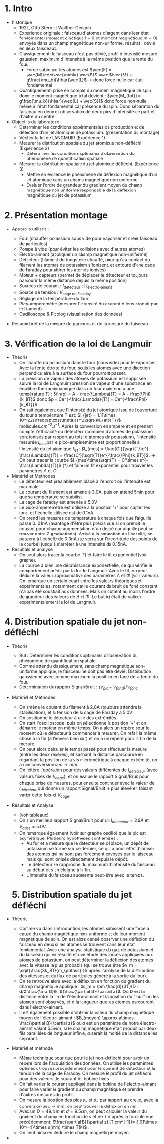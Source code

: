 # 1. Intro

- historique
  - 1922,  Otto Stern et Walther Gerlach
  - Expérience originale :  faisceau d'atomes d'argent dans leur état fondamental (moment cinétique $l = 0$ et moment magnétique $m = 0$) envoyés dans un champ magnétique non-uniforme, résultat : dévié en deux faisceaux.
  - Classiquement: le faisceau n'est pas dévié, profil d'intensité mesuré gaussien, maximum d'intensité à la même position que la fente du four. 
    - Force subie par les atomes est $\vec{F} = \vec{M}\cdot\vec{\nabla} \vec{B}$ avec $\vec{M} = g\frac{\mu_b}{\hbar}\vec{L}$ $\rightarrow$ donc force nulle car état fondamental
  - Quantiquement: prise en compte du moment magnétique de spin donc le moment magnétique total devient : $\vec{M_{tot}} = g\frac{\mu_b}{\hbar}(\vec{L} + \vec{S})$ donc force non-nulle même à l'état fondamental car présence du spin. Donc séparation du faisceau en deux et observation de deux pics d'intensité de part et d'autre du centre.
- Objectifs du laboratoire
  - Déterminer les conditions expérimentales de production et de détection d’un jet atomique
    de potassium. (présentation du montage)
  - Vérifier la loi de LANGMUIR (Expérience 1)
  - Mesurer la distribution spatiale du jet atomique non-défléchi (Expérience 2)
    - Déterminer les conditions optimales d’observation du phénomène de quantification
      spatiale
  - Mesurer la distribution spatiale du jet atomique défléchi. (Expérience 3)
    - Mettre en évidence le phénomène de déflexion magnétique d’un jet atomique dans un
      champ magnétique non uniforme
    - Évaluer l’ordre de grandeur du gradient moyen du champ magnétique non uniforme
      responsable de la déflexion magnétique du jet de potassium

# 2. Présentation montage

- Appareils utilisés : 

  - Four (chauffer potassium sous vide pour vaporiser et créer faisceau de particules)
  - Pompe à vide (pour éviter les collisions avec d'autres atomes)
  - Electro-aimant (appliquer un champ magnétique non-uniforme)
  - Détecteur (filament de tungstène chauffé, pour qu'au contact du filament les atomes de potassium s'ionisent, et entouré d'une cage de Faraday pour attirer les atomes ionisés)
  - Moteur + capteurs (permet de déplacer le détecteur et toujours parcourir la même distance depuis la même position)
  - Sources de courant : $I_{\text{détecteur}}$ et $I_{\text{électro-aimant}}$ 
  - Source de tension : $V_{\text{cage de Faraday}}$
  - Réglage de la température du four
  - Pico-ampèremètre (mesurer l'intensité du courant d'ions produit par le filament)
  - Oscilloscope & Picolog (visualisation des données)

- Résumé bref de la mesure du parcours et de la mesure du faisceau

  

# 3. Vérification de la loi de Langmuir

- Théorie
  - On chauffe du potassium dans le four (sous vide) pour le vaporiser. Avec la fente étroite du four, seuls les atomes avec une direction perpendiculaire à la surface du four pourront passer.
  - La pression de vapeur des atomes de potassium est supposée suivre la loi de Langmuir (pression de vapeur d'une substance en équilibre thermodynamique dans un four maintenu à une température T) : $\ln(p) = A - \frac{\Lambda}{T} = A - \frac{\Phi}{k_BT}$ donc $p = Ce^{-\frac{\Lambda}{T}} = Ce^{-\frac{\Phi}{k_BT}}$ 
  - On sait également que l'intensité du jet atomique issu de l'ouverture du four à température T est: $I_{jet} = 1.11\times 10^{22}\frac{ap\cos(\theta)}{r^2\sqrt{M_{ato}T}}$ $\text{molécules}.cm^{-2}.s^{-1}$. Après la conversion en ampère et en prenant compte l'efficacité du détecteur (combien d'atomes de potassium sont ionisés par rapport au total d'atomes de potassium), l'intensité mesurée $I_{mes}$par le pico-ampèremètre est proportionnelle à l'intensité du jet atomique $I_{jet}$ : $I_{mes} = \frac{C'}{\sqrt{T}}e^{-\frac{\Lambda}{T}} = \frac{C'}{\sqrt{T}}e^{-\frac{\Phi}{k_BT}}$. 
    $\rightarrow$ On peut tracer la courbe $I_{mes}\times\sqrt{T} = C'\times e^{-\frac{\Lambda}{T}}$ (*) et faire un fit exponentiel pour trouver les paramètres $\Lambda$ et $\Phi$.
- Matériel et Méthodes
  - Le détecteur est préalablement placé à l'endroit où l'intensité est maximale.
  - Le courant du filament est amené à 3.0A, puis on attend 5min pour que sa température se stabilise.
  - La cage de faraday est amenée à 5.0V
  - Le pico-ampèremètre est utilisée à la position '+' pour capter les ions, et l'échelle utilisée est de 0.1nA. 
  - On prend les mesures de température à chaque fois que l'aiguille passe 0. 01nA (avantage d'être plus précis que si on prenait le courant pour chaque augmentation d'un degré car aiguille peut se trouver entre 2 graduations). Arrivé à la saturation de l'échelle, on passera à l'échelle de 0.3nA (se verra sur l'incertitude des points de la courbe) jusqu'à s'arrêter à une intensité de 0.15nA.
- Résultats et analyse
  - On peut alors tracer la courbe (*) et faire le fit exponentiel (voir graphe).
  - La courbe à bien une décroissance exponentielle, ce qui vérifie le comportement prédit par la loi de Langmuir. Avec le fit, on peut déduire la valeur approximative des paramètres $\Lambda$ et $\Phi$ (voir valeurs). On remarque un certain écart entre les valeurs théoriques et expérimentales, notamment car le courant de bruit de fond constant n'a pas été soustrait aux données. Mais on obtient au moins l'ordre de grandeur des valeurs de $\Lambda$ et $\Phi$. Le but ici était de valider expérimentalement la loi de Langmuir.



# 4. Distribution spatiale du jet non-défléchi

- Théorie
  - But : Déterminer les conditions optimales d’observation du phénomène de quantification spatiale
  - Comme attendu classiquement, sans champ magnétique non-uniforme appliqué, le faisceau ne doit pas être dévié. Distribution gaussienne avec comme maximum la position en face de la fente du four.
  - Détermination du rapport $\text{Signal}/\text{Bruit}$ : $(V_{pic} - V_{fond}) / V_{fond}$. 
  
- Matériel et Méthodes
  - On amène le courant du filament à 2.8A (toujours attendre la stabilisation), et la tension de la cage de Faraday à 5.0V
  - On positionne le détecteur à une des extrémités.
  - On start l'oscilloscope, puis on sélectionne la position '+' et on démarre le moteur en même temps. On a alors un repère pour le moment où le détecteur à commencer à mesurer. On refait la même chose à la fin (à l'envers bien sûr) et on a un repère pour la fin de la mesure. 
  - On peut alors calculer le temps passé pour effectuer la mesure (entre les deux repères), et sachant la distance parcourue en regardant la position de la vis micrométrique à chaque extrémité, on a une conversion $sec \rightarrow mm$. 
  - On réitère l'opération pour des valeurs différentes de $I_{détecteur}$ (avec valeurs fixes de $V_{cage}$), et on évalue le rapport $\text{Signal}/\text{Bruit}$ pour chaque prise de mesures, pour ensuite continuer avec la valeur de $I_{détecteur}$ qui donne un rapport $\text{Signal}/\text{Bruit}$ le plus élevé en faisant varier cette fois-ci $V_{cage}$. 
  
- Résultats et Analyse
  - (voir tableaux)
  - On a un meilleur rapport $\text{Signal}/\text{Bruit}$ pour un $I_{détecteur} = 2.9A$ et $V_{cage} = 5.0V$. 
  - On remarque également (voir sur graphe oscillo) que le pic est asymétrique. Plusieurs hypothèses sont émises : 
    - Au fur et a mesure que le détecteur se déplace, un dépôt de potassium se forme sur ce dernier, ce qui a pour effet d'ioniser des atomes qui ne sont pas forcément envoyés par le faisceau mais qui sont ionisés directement depuis le dépôt.
    - Le détecteur se rapproche du maximum d'intensité du faisceau au début et s'en éloigne à la fin. 
    - L'intensité du faisceau augmente peut-être avec le temps. 
  
  # 5. Distribution spatiale du jet défléchi
  
- Théorie

  - Comme vu dans l'introduction, les atomes subissent une force à cause du champ magnétique non-uniforme et de leur moment magnétique de spin. On est alors censé observer une déflexion du faisceau en deux si les atomes se trouvent dans leur état fondamental. Avec une analyse statistique du gaz de potassium et du faisceau qui en résulte et une étude des forces appliquées aux atomes de potassium, on peut déterminer la déflexion des atomes avec la vitesse la plus probable (qui se trouve être $v_m = \sqrt{\frac{3k_BT}{m_{potass}}}$ après l'analyse de la distribution des vitesses et du flux de particules généré à la sortie du four).
  -  On se retrouve alors avec la déflexion en fonction du gradient du champ magnétique appliqué : $s_m = \pm \frac{d}{3T}(D + d/2)\frac{\mu_B}{k_B}\frac{\partial B}{\partial z}$. Où D est la distance entre la fin de l'électro-aimant et la position du "mur" où les atomes sont observés, et d la longueur que les atomes parcourent dans l'électro-aimant.
  - Il est également possible d'obtenir la valeur du champ magnétique moyen de l'électro-aimant : $B_{moyen} \approx a\times \frac{\partial B}{\partial z}$ où $a$ est un paramètre de notre électro-aimant valant $5.5mm$, si le champ magnétique était produit par deux fils parallèles de longueur infinie, $a$ serait la moitié de la distance les séparant.

- Matériel et méthode

  - Même technique pour que pour le jet non-défléchi pour avoir un repère lors de l'acquisition des données. On utilise les paramètres optimaux trouvés précédemment pour le courant de détecteur et la tension de la cage de Faraday. On mesure le profil du jet défléchi pour des valeurs de courant de bobine fixes.
  - On fait varier le courant appliqué dans la bobine de l'électro-aimant pour faire varier le gradient du champ magnétique et prendre d'autres mesures du profil. 
  - On mesure la position des pics $s_+$ et $s_-$ par rapport au creux, avec la conversion $sec \rightarrow mm$, on peut trouver la déflexion en $mm$.
  - Avec un $D = 49.1cm$ et $d = 9.5cm$, on peut calculer la valeur du gradient du champ en fonction de $s$ et de $T$  d'après la formule vue précédemment: $\frac{\partial B}{\partial z} (T.cm^{-1})= 8,01\times 10^{-4}\times s(mm) \times T(K)$ .
  - On peut ainsi en déduire le champ magnétique moyen.

- 